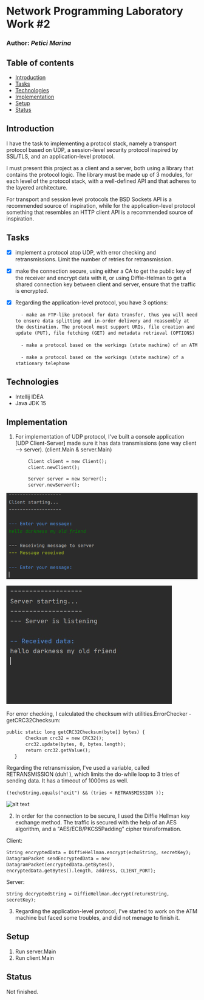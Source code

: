 # Network Programming Laboratory Work #2

### Author: *Petici Marina*

## Table of contents
* [Introduction](#introduction)
* [Tasks](#tasks)
* [Technologies](#technologies)
* [Implementation](#implementation)
* [Setup](#setup)
* [Status](#status)

## Introduction

I have the task to implementing a protocol stack, namely a transport protocol based on UDP, 
a session-level security protocol inspired by SSL/TLS, and an application-level protocol. 

I must present this project as a client and a server, both using a library that contains the protocol logic. 
The library must be made up of 3 modules, for each level of the protocol stack, with a well-defined API and 
that adheres to the layered architecture. 

For transport and session level protocols the BSD Sockets API is a recommended source of inspiration, 
while for the application-level protocol 
something that resembles an HTTP client API is a recommended source of inspiration.

## Tasks

- [x] implement a protocol atop UDP, with error checking and retransmissions. Limit the number of retries for retransmission.
- [x] make the connection secure, using either a CA to get the public key of the receiver and encrypt data with it, or using Diffie-Helman to get a shared connection key between client and server, ensure that the traffic is encrypted.
- [x] Regarding the application-level protocol, you have 3 options:

        - make an FTP-like protocol for data transfer, thus you will need to ensure data splitting and in-order delivery and reassembly at the destination. The protocol must support URIs, file creation and update (PUT), file fetching (GET) and metadata retrieval (OPTIONS)
        
        - make a protocol based on the workings (state machine) of an ATM
        
        - make a protocol based on the workings (state machine) of a stationary telephone

## Technologies

* Intellij IDEA
* Java JDK 15

## Implementation

1. For implementation of UDP protocol, I've built a console application [UDP Client-Server] made sure it has data transmissions (one way client --> server). (client.Main & server.Main)
```
        Client client = new Client();
        client.newClient();
```
```
        Server server = new Server();
        server.newServer();
```
![alt text](https://github.com/marina01p/Network_Programming/blob/master/Laboratory%232/scr/screenshots/screen1.png)

![alt text](https://github.com/marina01p/Network_Programming/blob/master/Laboratory%232/scr/screenshots/screen2.png)

For error checking, I calculated the checksum with utilities.ErrorChecker - getCRC32Checksum:

 ```   
public static long getCRC32Checksum(byte[] bytes) {
        Checksum crc32 = new CRC32();
        crc32.update(bytes, 0, bytes.length);
        return crc32.getValue();
    }
```

Regarding the retransmission, I've used a variable, called RETRANSMISSION (duh! ), which limits the do-while loop to 3 tries of sending data. It has a timeout of 1000ms as well.

```(!echoString.equals("exit") && (tries < RETRANSMISSION ));```

![alt text](https://github.com/marina01p/Network_Programming/blob/master/Laboratory%232/scr/screenshots/screen3.png)

2. In order for the connection to be secure, I used the Diffie Hellman key exchange method.
The traffic is secured with the help of an AES algorithm, and a "AES/ECB/PKCS5Padding" cipher transformation. 

Client:
```
String encryptedData = DiffieHellman.encrypt(echoString, secretKey);
DatagramPacket sendEncryptedData = new DatagramPacket(encryptedData.getBytes(), encryptedData.getBytes().length, address, CLIENT_PORT);
```

Server:
```
String decryptedString = DiffieHellman.decrypt(returnString, secretKey);
```

3. Regarding the application-level protocol, I've started to work on the ATM machine but faced some troubles, and did not menage to finish it.
 
## Setup
1. Run server.Main
2. Run client.Main

## Status
Not finished.

